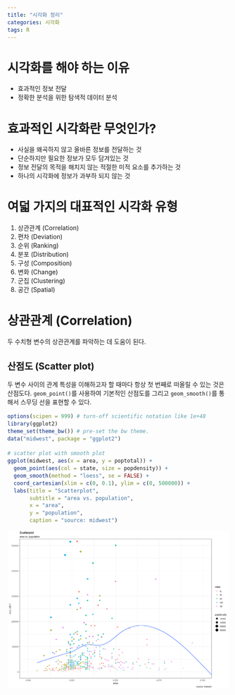 ```yaml
---
title: "시각화 정리"
categories: 시각화
tags: R
---
```


# 시각화를 해야 하는 이유

- 효과적인 정보 전달
- 정확한 분석을 위한 탐색적 데이터 분석

# 효과적인 시각화란 무엇인가?

- 사실을 왜곡하지 않고 올바른 정보를 전달하는 것
- 단순하지만 필요한 정보가 모두 담겨있는 것
- 정보 전달의 목적을 해치지 않는 적절한 미적 요소를 추가하는 것
- 하나의 시각화에 정보가 과부하 되지 않는 것

# 여덟 가지의 대표적인 시각화 유형

1. 상관관계 (Correlation)
2. 편차 (Deviation)
3. 순위 (Ranking)
4. 분포 (Distribution)
5. 구성 (Composition)
6. 변화 (Change)
7. 군집 (Clustering)
8. 공간 (Spatial)

# 상관관계 (Correlation)

두 수치형 변수의 상관관계를 파악하는 데 도움이 된다.

## 산점도 (Scatter plot)

두 변수 사이의 관계 특성을 이해하고자 할 때마다 항상 첫 번째로 떠올릴 수 있는 것은 산점도다.
`geom_point()`를 사용하여 기본적인 산점도를 그리고 `geom_smooth()`를 통해서 스무딩 선을 표현할 수 있다.

```r
options(scipen = 999) # turn-off scientific notation like 1e+48
library(ggplot2)
theme_set(theme_bw()) # pre-set the bw theme.
data("midwest", package = "ggplot2")

# scatter plot with smooth plot
ggplot(midwest, aes(x = area, y = poptotal)) + 
  geom_point(aes(col = state, size = popdensity)) + 
  geom_smooth(method = "loess", se = FALSE) + 
  coord_cartesian(xlim = c(0, 0.1), ylim = c(0, 500000)) +
  labs(title = "Scatterplot", 
       subtitle = "area vs. population", 
       x = "area", 
       y = "population", 
       caption = "source: midwest")
```

![](/public/img/2022-06-22-visualization-summary/unnamed-chunk-1-1.png)